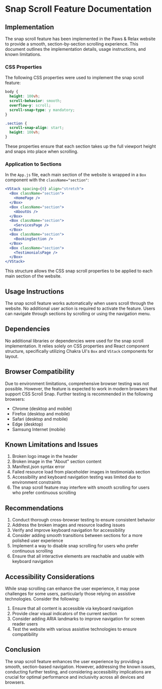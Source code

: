 # Snap Scroll Feature Documentation

## Implementation

The snap scroll feature has been implemented in the Paws & Relax website to provide a smooth, section-by-section scrolling experience. This document outlines the implementation details, usage instructions, and known limitations.

### CSS Properties

The following CSS properties were used to implement the snap scroll feature:

```css
body {
  height: 100vh;
  scroll-behavior: smooth;
  overflow-y: scroll;
  scroll-snap-type: y mandatory;
}

.section {
  scroll-snap-align: start;
  height: 100vh;
}
```

These properties ensure that each section takes up the full viewport height and snaps into place when scrolling.

### Application to Sections

In the `App.js` file, each main section of the website is wrapped in a `Box` component with the `className="section"`:

```jsx
<VStack spacing={0} align="stretch">
  <Box className="section">
    <HomePage />
  </Box>
  <Box className="section">
    <AboutUs />
  </Box>
  <Box className="section">
    <ServicesPage />
  </Box>
  <Box className="section">
    <BookingSection />
  </Box>
  <Box className="section">
    <TestimonialsPage />
  </Box>
</VStack>
```

This structure allows the CSS snap scroll properties to be applied to each main section of the website.

## Usage Instructions

The snap scroll feature works automatically when users scroll through the website. No additional user action is required to activate the feature. Users can navigate through sections by scrolling or using the navigation menu.

## Dependencies

No additional libraries or dependencies were used for the snap scroll implementation. It relies solely on CSS properties and React component structure, specifically utilizing Chakra UI's `Box` and `VStack` components for layout.

## Browser Compatibility

Due to environment limitations, comprehensive browser testing was not possible. However, the feature is expected to work in modern browsers that support CSS Scroll Snap. Further testing is recommended in the following browsers:

- Chrome (desktop and mobile)
- Firefox (desktop and mobile)
- Safari (desktop and mobile)
- Edge (desktop)
- Samsung Internet (mobile)

## Known Limitations and Issues

1. Broken logo image in the header
2. Broken image in the "About" section content
3. Manifest.json syntax error
4. Failed resource load from placeholder images in testimonials section
5. Accessibility and keyboard navigation testing was limited due to environment constraints
6. The snap scroll feature may interfere with smooth scrolling for users who prefer continuous scrolling

## Recommendations

1. Conduct thorough cross-browser testing to ensure consistent behavior
2. Address the broken images and resource loading issues
3. Verify and improve keyboard navigation for accessibility
4. Consider adding smooth transitions between sections for a more polished user experience
5. Implement a way to disable snap scrolling for users who prefer continuous scrolling
6. Ensure that all interactive elements are reachable and usable with keyboard navigation

## Accessibility Considerations

While snap scrolling can enhance the user experience, it may pose challenges for some users, particularly those relying on assistive technologies. Consider the following:

1. Ensure that all content is accessible via keyboard navigation
2. Provide clear visual indicators of the current section
3. Consider adding ARIA landmarks to improve navigation for screen reader users
4. Test the website with various assistive technologies to ensure compatibility

## Conclusion

The snap scroll feature enhances the user experience by providing a smooth, section-based navigation. However, addressing the known issues, conducting further testing, and considering accessibility implications are crucial for optimal performance and inclusivity across all devices and browsers.
